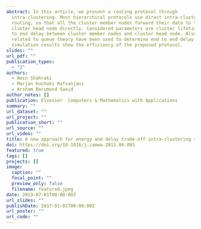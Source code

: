 ```yaml
---
abstract: In this article, we present a routing protocol through
  intra-clustering. Most hierarchical protocols use direct intra-cluster
  routing, so that all the cluster member nodes forward their data to the
  cluster head node directly. Considered parameters are cluster lifetime and end
  to end delay between cluster member nodes and cluster head node. Also, rules
  related to queue theory have been used to determine end to end delay. At last,
  simulation results show the efficiency of the proposed protocol.
slides: ""
url_pdf: ""
publication_types:
  - "2"
authors:
  - Amin Shahraki
  - Marjan Kuchaki Rafsanjani
  - Arsham Borumand Saeid
author_notes: []
publication: Elsevier  Computers & Mathematics with Applications
summary: ""
url_dataset: ""
url_project: ""
publication_short: ""
url_source: ""
url_video: ""
title: A new approach for energy and delay trade-off intra-clustering routing in WSNs
doi: https://doi.org/10.1016/j.camwa.2011.06.003
featured: true
tags: []
projects: []
image:
  caption: ""
  focal_point: ""
  preview_only: false
  filename: featured.jpeg
date: 2013-07-01T00:00:00Z
url_slides: ""
publishDate: 2017-01-01T00:00:00Z
url_poster: ""
url_code: ""
---
```

